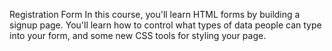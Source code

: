 Registration Form
In this course, you'll learn HTML forms by building a signup page. 
You'll learn how to control what types of data people can type into your form, and some new CSS tools for styling your page.

